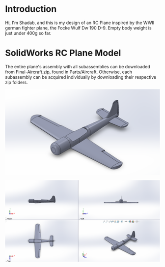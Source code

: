 # Introduction
Hi, I'm Shadab, and this is my design of an RC Plane inspired by the WWII german fighter plane, the Focke Wulf Dw 190 D-9. Empty body weight is just under 400g so far. 

# SolidWorks RC Plane Model
The entire plane's assembly with all subassemblies can be downloaded from Final-Aircraft.zip, found in Parts/Aircraft. Otherwise, each subassembly can be acquired individually by downloading their respective zip folders.

![SolidWorks Screenshot](./Images/RC-Plane-Model.png)

![Four-way View Screenshot](./Images/Four-View.png)
